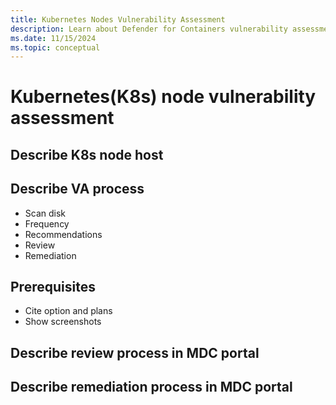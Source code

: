 ```yaml
---
title: Kubernetes Nodes Vulnerability Assessment
description: Learn about Defender for Containers vulnerability assessment for Kubernetes nodes.
ms.date: 11/15/2024
ms.topic: conceptual
---
```


# Kubernetes(K8s) node vulnerability assessment

## Describe K8s node host

## Describe VA process
- Scan disk
- Frequency
- Recommendations
- Review
- Remediation

## Prerequisites
- Cite option and plans
- Show screenshots

## Describe review process in MDC portal

## Describe remediation process in MDC portal
